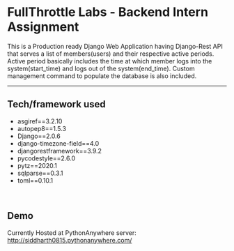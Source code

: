 # FullThrottle Labs - Backend Intern Assignment
This is a Production ready Django Web Application having Django-Rest API that serves a list of members(users) and their respective active periods. Active period basically includes the time at which member logs into the system(start_time) and logs out of the system(end_time). Custom management command to populate the database is also included.

---

## Tech/framework used
* asgiref==3.2.10
* autopep8==1.5.3
* Django==2.0.6
* django-timezone-field==4.0
* djangorestframework==3.9.2
* pycodestyle==2.6.0
* pytz==2020.1
* sqlparse==0.3.1
* toml==0.10.1
<br/>

## Demo
Currently Hosted at PythonAnywhere server: http://siddharth0815.pythonanywhere.com/
<br/>


